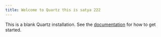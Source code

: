 ```yaml
---
title: Welcome to Quartz this is satya 222
---
```


This is a blank Quartz installation.
See the [documentation](https://quartz.jzhao.xyz) for how to get started.



